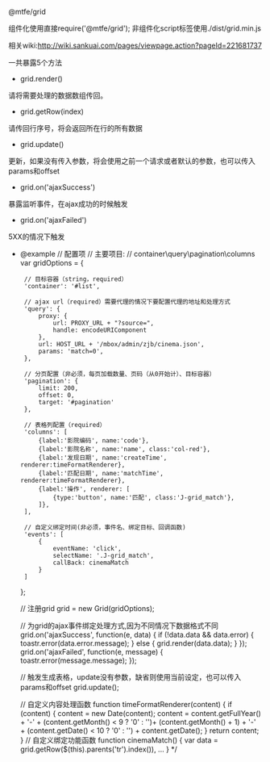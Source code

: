 @mtfe/grid

组件化使用直接require('@mtfe/grid');
非组件化script标签使用./dist/grid.min.js

相关wiki:http://wiki.sankuai.com/pages/viewpage.action?pageId=221681737




一共暴露5个方法

* grid.render()

请将需要处理的数据数组传回。

* grid.getRow(index)

请传回行序号，将会返回所在行的所有数据

* grid.update()

更新，如果没有传入参数，将会使用之前一个请求或者默认的参数，也可以传入params和offset

* grid.on('ajaxSuccess')

暴露监听事件，在ajax成功的时候触发

* grid.on('ajaxFailed')

5XX的情况下触发


 * @example
    // 配置项
    // 主要项目:
    // container\query\pagination\columns
    var gridOptions = {

        // 目标容器（string，required）
        'container': '#list',

        // ajax url（required）需要代理的情况下要配置代理的地址和处理方式
        'query': {
            proxy: {
                url: PROXY_URL + "?source=",
                handle: encodeURIComponent
            },
            url: HOST_URL + '/mbox/admin/zjb/cinema.json',
            params: 'match=0',
        },

        // 分页配置（非必须，每页加载数量、页码（从0开始计）、目标容器）
        'pagination': {
            limit: 200,
            offset: 0,
            target: '#pagination'
        },

        // 表格列配置（required）
        'columns': [
            {label:'影院编码', name:'code'},
            {label:'影院名称', name:'name', class:'col-red'},
            {label:'发现日期', name:'createTime', renderer:timeFormatRenderer},
            {label:'匹配日期', name:'matchTime', renderer:timeFormatRenderer},
            {label:'操作', renderer: [
                {type:'button', name:'匹配', class:'J-grid_match'},
            ]},
        ],

        // 自定义绑定时间(非必须，事件名、绑定目标、回调函数)
        'events': [
            {
                eventName: 'click',
                selectName: '.J-grid_match',
                callBack: cinemaMatch
            }
        ]
    };

    // 注册grid
    grid = new Grid(gridOptions);   


    //  为grid的ajax事件绑定处理方式,因为不同情况下数据格式不同
    grid.on('ajaxSuccess', function(e, data) {
        if (!data.data && data.error) {
            toastr.error(data.error.message);
        } else {
            grid.render(data.data);
        }
    });
    grid.on('ajaxFailed', function(e, message) {
        toastr.error(message.message);
    });

    // 触发生成表格，update没有参数，缺省则使用当前设定，也可以传入params和offset
    grid.update();


    // 自定义内容处理函数
    function timeFormatRenderer(content) {
        if (content) {
            content = new Date(content);
            content = content.getFullYear() + '-' + (content.getMonth() < 9 ? '0' : '')+ (content.getMonth() + 1) + '-' + (content.getDate() < 10 ? '0' : '') + content.getDate();
        }
        return content;
    }
    // 自定义绑定功能函数
    function cinemaMatch() {
        var data = grid.getRow($(this).parents('tr').index()),
        ...
    }
*/
